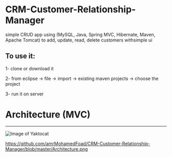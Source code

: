 # CRM-Customer-Relationship-Manager

simple CRUD app using (MySQL, Java, Spring MVC, Hibernate, Maven, Apache Tomcat) to add, update, read, delete customers withsimple ui

To use it:
---------

1- clone or download it

2- from eclipse -> file -> import -> existing maven projects -> choose the project

3- run it on server


# Architecture (MVC)
--------------------
![Image of Yaktocat](https://octodex.github.com/images/yaktocat.png)

https://github.com/amrMohamedFoad/CRM-Customer-Relationship-Manager/blob/master/Architecture.png
